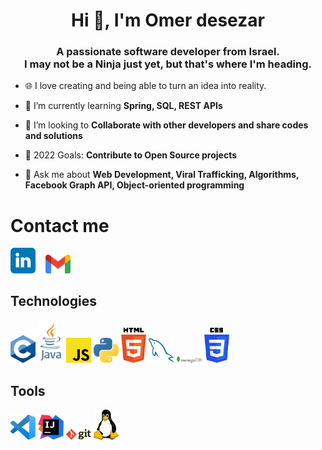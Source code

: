 <h1 align="center">Hi 👋, I'm Omer desezar</h1>
<h3 align="center";">A passionate software developer from Israel.</br>
I may not be a Ninja just yet, but that's where I'm heading.</h3>

- 🌐 I love creating and being able to turn an idea into reality.

- 🌱 I’m currently learning **Spring, SQL, REST APIs**

- 👯 I’m looking to **Collaborate with other developers and share codes and solutions**

- 🥅 2022 Goals: **Contribute to Open Source projects**

- 💬 Ask me about **Web Development, Viral Trafficking, Algorithms, Facebook Graph API, Object-oriented programming**

# Contact me

<div>
  <a href="https://www.linkedin.com/in/omer-desezar-0864591b0/" target="_blank" rel="noopener noreferrer"><img src ="./images/linkedin-logo.svg" alt="LinkedIn logo" width="8%" title='LinkedIn'/></a>
  &nbsp&nbsp
 <a href="mailto:dashhawk96@gmail.com" target="_blank"><img src ="./images/gmail.svg" alt="dashhawk96@gmail.com" width="8%" title='dashhawk96@gmail.com'/></a>
</div>

## Technologies
<div>
  <a href="https://www.cprogramming.com/" target="_blank"><img src ="./images/c.png" alt="C logo" width="8%" title='C'/></a>
  <a href="https://www.oracle.com/java/" target="_blank"><img src ="./images/java.svg" alt="Java logo" width="8%" title='Java'/></a>
  <a href="https://www.javascript.com/" target="_blank"><img src ="./images/javascript.svg" alt="JS logo" width="8%" title='Java'/></a>
  <a href="https://www.python.org/" target="_blank"><img src ="./images/python.svg" alt="Python logo" width="8%" title='C'/></a>
  <a href="https://www.w3.org/html/" target="_blank"><img src ="./images/html-5.svg" alt="HTML5 logo" width="8%" title='html'/></a>
  <a href="https://www.mysql.com/" target="_blank"><img src ="./images/mysql.svg" alt="MySQL logo" width="8%" title='MySQL'/></a>
  <a href="https://www.mongodb.com/" target="_blank"><img src ="./images/mongodb.svg" alt="MongoDB logo" width="8%" title='MySQL'/></a>
  <a href="https://en.wikipedia.org/wiki/CSS" target="_blank"><img src ="./images/css-3.svg" alt="CSS logo" width="8%" title='MySQL'/></a>
</div>
                                                                  
                                                                 
## Tools
<div>
  <a href="https://code.visualstudio.com/" target="_blank"><img src ="./images/visual-studio-code.svg" alt="VS Code logo" width="8%" title='Visual Studio Code'/></a>
  <a href="https://www.jetbrains.com/idea/" target="_blank"><img src ="./images/IntelliJ.svg" alt="IntelliJ logo" width="8%" title='IntelliJ'/></a>
  <a href="https://git-scm.com/" target="_blank"><img src ="./images/git.svg" alt="Git logo" width="8%" title='Git'/></a>
  <a href="https://www.linux.org/" target="_blank"><img src ="./images/linux.svg" alt="Linux logo" width="8%" title='Linux'/></a>

</div>
